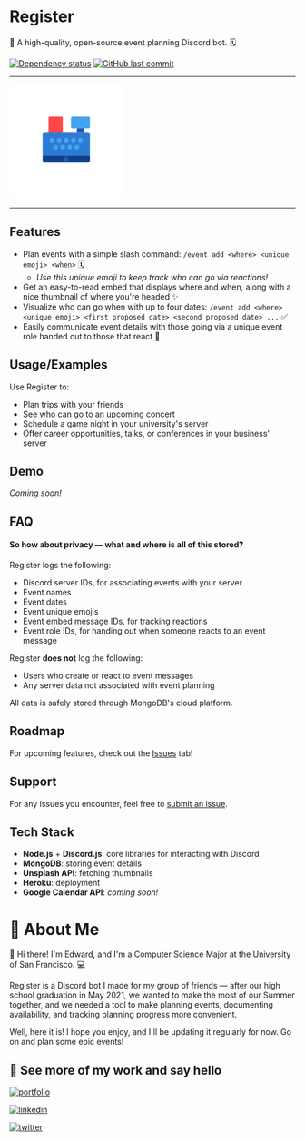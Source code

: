 # Register

🌟 A high-quality, open-source event planning Discord bot. 🗓

[![Dependency status](https://david-dm.org/edwardshturman/register-bot.svg)](https://david-dm.org/edwardshturman/register-bot)
[![GitHub last commit](https://img.shields.io/github/last-commit/edwardshturman/register-bot)](https://github.com/edwardshturman/register-bot/commits/master)

---

![Register logo](assets/register-logo-circle.png)

---

## Features

- Plan events with a simple slash command: `/event add <where> <unique emoji> <when>` 🗓
  - *Use this unique emoji to keep track who can go via reactions!*
- Get an easy-to-read embed that displays where and when, along with a nice thumbnail of where you're headed ✨
- Visualize who can go when with up to four dates: `/event add <where> <unique emoji> <first proposed date> <second proposed date> ...` ✅
- Easily communicate event details with those going via a unique event role handed out to those that react 💬

## Usage/Examples

Use Register to:

- Plan trips with your friends
- See who can go to an upcoming concert
- Schedule a game night in your university's server
- Offer career opportunities, talks, or conferences in your business' server

## Demo

*Coming soon!*

## FAQ

#### So how about privacy — what and where is all of this stored?

Register logs the following:

- Discord server IDs, for associating events with your server
- Event names
- Event dates
- Event unique emojis
- Event embed message IDs, for tracking reactions
- Event role IDs, for handing out when someone reacts to an event message

Register **does not** log the following:

- Users who create or react to event messages
- Any server data not associated with event planning

All data is safely stored through MongoDB's cloud platform.

## Roadmap

For upcoming features, check out the [Issues](https://github.com/edwardshturman/register-bot/issues) tab!

## Support

For any issues you encounter, feel free to [submit an issue](https://github.com/edwardshturman/register-bot/issues).

## Tech Stack

- **Node.js** + **Discord.js**: core libraries for interacting with Discord
- **MongoDB**: storing event details
- **Unsplash API**: fetching thumbnails
- **Heroku**: deployment
- **Google Calendar API**: *coming soon!*

# 🚀 About Me

👋 Hi there! I'm Edward, and I'm a Computer Science Major at the University of San Francisco. 💻

Register is a Discord bot I made for my group of friends — after our high school graduation in May 2021, we wanted to make the most of our Summer together, and we needed a tool to make planning events, documenting availability, and tracking planning progress more convenient.

Well, here it is! I hope you enjoy, and I'll be updating it regularly for now. Go on and plan some epic events!

## 🔗 See more of my work and say hello

[![portfolio](https://img.shields.io/badge/portfolio-000?style=for-the-badge&logo=notion&logoColor=white)](https://about.edwardshturman.com/)

[![linkedin](https://img.shields.io/badge/linkedin-0A66C2?style=for-the-badge&logo=linkedin&logoColor=white)](https://www.linkedin.com/in/edward-shturman)

[![twitter](https://img.shields.io/badge/github-000?style=for-the-badge&logo=github&logoColor=white)](https://github.com/edwardshturman)
